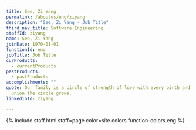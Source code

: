 ```yaml
---
title: See, Zi Yang
permalink: /aboutus/eng/ziyang
description: "See, Zi Yang - Job Title"
third_nav_title: Software Engineering
staffId: ziyang
name: See, Zi Yang
joinDate: 1970-01-01
functionId: eng
jobTitle: Job Title
curProducts:
  - currentProducts
pastProducts:
  - pastProducts
accomplishments: ""
quote: Our family is a circle of strength of love with every birth and every
  union the circle grows.
linkedinId: ziyang

---
```


{% include staff.html staff=page color=site.colors.function-colors.eng %}

